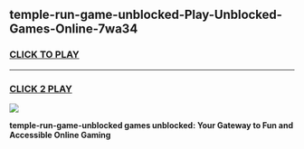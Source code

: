 
## temple-run-game-unblocked-Play-Unblocked-Games-Online-7wa34
<h3>
<a href="https://premium76.site?title=temple-run-game-unblocked&ref=24A">CLICK TO PLAY</a></h3>
<hr>

<h3>
<a href="https://premium76.site?title=temple-run-game-unblocked&ref=24A">CLICK 2 PLAY</a>
  
</h3>

<a href="https://premium76.site?title=temple-run-game-unblocked&ref=24A"><img src="https://clearcache.store/games.png"></a>


**temple-run-game-unblocked games unblocked: Your Gateway to Fun and Accessible Online Gaming**
